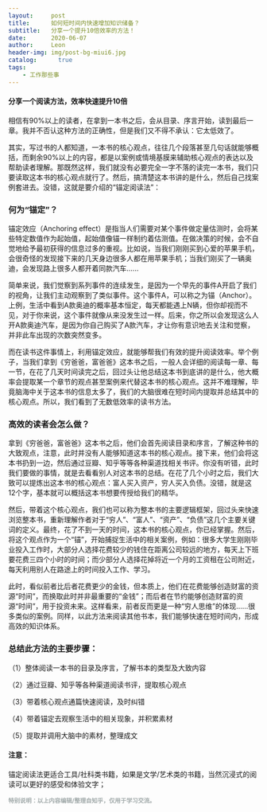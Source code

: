 ```yaml
---
layout:     post
title:      如何短时间内快速增加知识储备？
subtitle:   分享一个提升10倍效率的方法！
date:       2020-06-07
author:     Leon
header-img: img/post-bg-miui6.jpg
catalog: 	  true
tags:
    - 工作那些事
---
```


#### 分享一个阅读方法，效率快速提升10倍


相信有90%以上的读者，在拿到一本书之后，会从目录、序言开始，读到最后一章。我并不否认这种方法的正确性，但是我们又不得不承认：它太低效了。


其实，写过书的人都知道，一本书的核心观点，往往几个段落甚至几句话就能够概括，而剩余90%以上的内容，都是以案例或情境基膜来辅助核心观点的表达以及帮助读者理解。那既然这样，我们就没有必要完全一字不落的读完一本书，我们只要读取这本书的核心观点就行了。然后，搞清楚这本书讲的是什么，然后自己找案例套进去。没错，这就是要介绍的“锚定阅读法”：



### 何为“锚定”？


锚定效应（Anchoring effect）是指当人们需要对某个事件做定量估测时，会将某些特定数值作为起始值，起始值像锚一样制约着估测值。在做决策的时候，会不自觉地给予最初获得的信息过多的重视。比如说，当我们刚刚买到心爱的苹果手机，会很奇怪的发现接下来的几天身边很多人都在用苹果手机；当我们刚买了一辆奥迪，会发现路上很多人都开着同款汽车......


简单来说，我们觉察到系列事件的连续发生，是因为一个早先的事件A开启了我们的视角，让我们主动观察到了类似事件。这个事件A，可以称之为锚（Anchor）。上例，生活中看到A款奥迪的概率基本恒定，每天都能遇上N辆，但你却视而不见，对于你来说，这个事件就像从来没发生过一样。后来，你之所以会发现这么人开A款奥迪汽车，是因为你自己购买了A款汽车，才让你有意识地去关注和觉察，并非此车出现的次数突然变多。


而在读书这件事情上，利用锚定效应，就能够帮我们有效的提升阅读效率。举个例子，当我们拿到《穷爸爸，富爸爸》这本书之后，一般人会详细的阅读每一章、每一节，在花了几天时间读完之后，回过头让他总结这本书到底讲的是什么，他大概率会提取某一个章节的观点甚至案例来代替这本书的核心观点。这并不难理解，毕竟脑海中关于这本书的信息太多了，我们的大脑很难在短时间内提取并总结其中的核心观点。所以，我们看到了无数低效率的读书方法。


### 高效的读者会怎么做？


拿到《穷爸爸，富爸爸》这本书之后，他们会首先阅读目录和序言，了解这种书的大致观点，注意，此时并没有人能够知道这本书的核心观点。接下来，他们会将这本书扔到一边，然后通过豆瓣、知乎等等各种渠道找相关书评。你没有听错，此时我们要做的事情，就是去看看别人对这本书的总结。在花了几个小时之后，我们大致可以提炼出这本书的核心观点：富人买入资产，穷人买入负债。没错，就是这12个字，基本就可以概括这本书想要传授给我们的精华。


然后，带着这个核心观点，我们也可以称为整本书的主要逻辑框架，回过头来快速浏览整本书，重新理解作者对于“穷人”、“富人”、“资产”、“负债”这几个主要关键词的定义。最终，花了不到一天的时间，这本书的核心观点，你已经掌握。然后，将这个观点作为一个“锚”，开始捕捉生活中的相关案例，例如：很多大学生刚刚毕业投入工作时，大部分人选择花费较少的钱住在距离公司较远的地方，每天上下班要花费三四个小时的时间；而少部分人选择花掉将近一个月的工资租在公司附近，每天利用别人在路途上的时间投入工作、学习。


此时，看似前者比后者花费更少的金钱，但本质上，他们在花费能够创造财富的资源“时间”，而换取此时并非最重要的“金钱”；而后者在节约能够创造财富的资源“时间”，用于投资未来。这样看来，前者反而更是一种“穷人思维”的体现......很多类似的案例。同样，以此方法来阅读其他书本，我们能够快速在短时间内，形成高效的知识体系。



### 总结此方法的主要步骤：

（1）整体阅读一本书的目录及序言，了解书本的类型及大致内容

（2）通过豆瓣、知乎等各种渠道阅读书评，提取核心观点

（3）带着核心观点通篇快速阅读，及时纠错

（4）带着锚定去观察生活中的相关现象，并积累素材

（5）提取并调用大脑中的素材，整理成文


#### 注意：
锚定阅读法更适合工具/社科类书籍，如果是文学/艺术类的书籍，当然沉浸式的阅读可以更好的感受和体验文字；



<small> <font color="a0a9a9">
<b>特别说明：以上内容编辑/整理自知乎，仅用于学习交流。</b>
</font>
<small>



